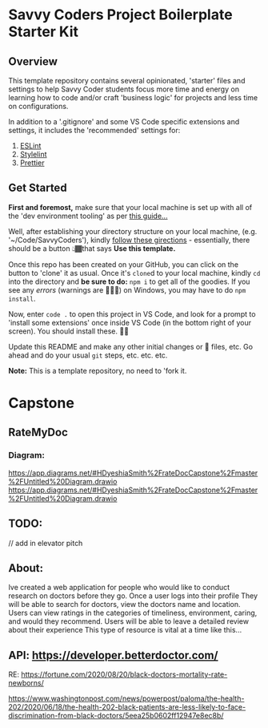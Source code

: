 # Savvy Coders Project Boilerplate Starter Kit

## Overview

This template repository contains several opinionated, 'starter' files and settings to help Savvy Coder students focus more time and energy on learning how to code and/or craft 'business logic' for projects and less time on configurations.

In addition to a '.gitignore' and some VS Code specific extensions and settings, it includes the 'recommended' settings for:

1. [ESLint](eslint.org)
2. [Stylelint](stylelint.io)
3. [Prettier](prettier.io)

## Get Started

**First and foremost,** make sure that your local machine is set up with all of the 'dev environment tooling' as per [this guide...](https://www.notion.so/codefinity/Setting-up-a-Local-Dev-Environment-97de62a546f943fbbc7a246b4785a343)

Well, after establishing your directory structure on your local machine, (e.g. '~/Code/SavvyCoders'), kindly [follow these girections](https://help.github.com/en/github/creating-cloning-and-archiving-repositories/creating-a-repository-from-a-template) - essentially, there should be a button 👆🏾that says **Use this template.**

Once this repo has been created on your GitHub, you can click on the button to 'clone' it as usual. Once it's `clone`d to your local machine, kindly `cd` into the directory and **be sure to do:** `npm i` to get all of the goodies. If you see any _errors_ (warnings are 🙆🏾‍♂️) on Windows, you may have to do `npm install`.

Now, enter `code .` to open this project in VS Code, and look for a prompt to 'install some extensions' once inside VS Code (in the bottom right of your screen). You should install these. 👍🏾

Update this README and make any other initial changes or 🌱 files, etc. Go ahead and do your usual `git` steps, etc. etc. etc.

**Note:** This is a template repository, no need to 'fork it.


# Capstone
## RateMyDoc
### Diagram:
https://app.diagrams.net/#HDyeshiaSmith%2FrateDocCapstone%2Fmaster%2FUntitled%20Diagram.drawio
https://app.diagrams.net/#HDyeshiaSmith%2FrateDocCapstone%2Fmaster%2FUntitled%20Diagram.drawio


## TODO:
// add in elevator pitch

## About:
Ive created a web application for people who would like to conduct research on
doctors before they go. Once a user logs into their profile They will be able to
search for doctors, view the doctors name and location. Users can view ratings in
the categories of timeliness, environment, caring, and would they recommend. Users
will be able to leave a detailed review about their experience
This type of resource is vital at a time like this...

## API: https://developer.betterdoctor.com/





RE:
 https://fortune.com/2020/08/20/black-doctors-mortality-rate-newborns/

https://www.washingtonpost.com/news/powerpost/paloma/the-health-202/2020/06/18/the-health-202-black-patients-are-less-likely-to-face-discrimination-from-black-doctors/5eea25b0602ff12947e8ec8b/
